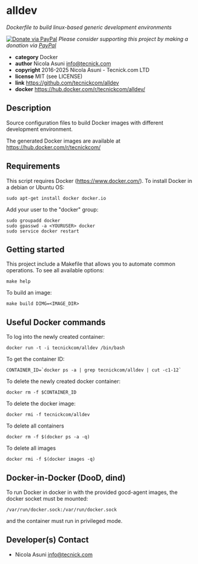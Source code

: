 # alldev

*Dockerfile to build linux-based generic development environments*

[![Donate via PayPal](https://img.shields.io/badge/donate-paypal-87ceeb.svg)](https://www.paypal.com/donate/?hosted_button_id=NZUEC5XS8MFBJ)
*Please consider supporting this project by making a donation via [PayPal](https://www.paypal.com/donate/?hosted_button_id=NZUEC5XS8MFBJ)*

* **category**    Docker
* **author**      Nicola Asuni <info@tecnick.com>
* **copyright**   2016-2025 Nicola Asuni - Tecnick.com LTD
* **license**     MIT (see LICENSE)
* **link**        https://github.com/tecnickcom/alldev
* **docker**      https://hub.docker.com/r/tecnickcom/alldev/

## Description

Source configuration files to build Docker images with different development environment.

The generated Docker images are available at https://hub.docker.com/r/tecnickcom/


## Requirements

This script requires Docker (https://www.docker.com/).
To install Docker in a debian or Ubuntu OS:
```
sudo apt-get install docker docker.io
```
Add your user to the "docker" group:
```
sudo groupadd docker
sudo gpasswd -a <YOURUSER> docker
sudo service docker restart
```



## Getting started

This project include a Makefile that allows you to automate common operations.
To see all available options:
```
make help
```
To build an image:
```
make build DIMG=<IMAGE_DIR>
```


## Useful Docker commands

To log into the newly created container:
```
docker run -t -i tecnickcom/alldev /bin/bash
```

To get the container ID:
```
CONTAINER_ID=`docker ps -a | grep tecnickcom/alldev | cut -c1-12`
```

To delete the newly created docker container:
```
docker rm -f $CONTAINER_ID
```

To delete the docker image:
```
docker rmi -f tecnickcom/alldev
```

To delete all containers
```
docker rm -f $(docker ps -a -q)
```

To delete all images
```
docker rmi -f $(docker images -q)
```


## Docker-in-Docker (DooD, dind)

To run Docker in docker in with the provided gocd-agent images,
the docker socket must be mounted:
```
/var/run/docker.sock:/var/run/docker.sock
```
and the container must run in privileged mode.


## Developer(s) Contact

* Nicola Asuni <info@tecnick.com>
